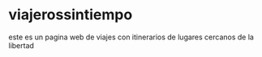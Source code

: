 # viajerossintiempo
este es un pagina web de viajes con itinerarios de lugares cercanos de la libertad
